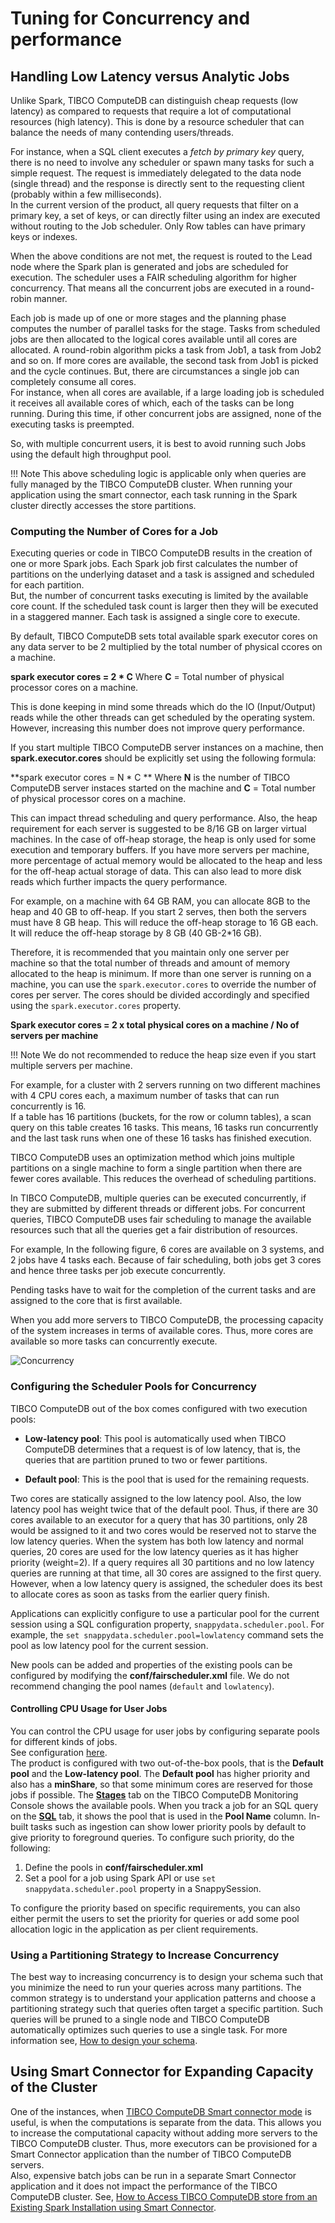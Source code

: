 # Tuning for Concurrency and performance

## Handling Low Latency versus Analytic Jobs
Unlike Spark, TIBCO ComputeDB can distinguish cheap requests (low latency) as compared to requests that require a lot of computational resources (high latency). This is done by a resource scheduler that can balance the needs of many contending users/threads.

For instance, when a SQL client executes a *fetch by primary key* query, there is no need to involve any scheduler or spawn many tasks for such a simple request. The request is immediately delegated to the data node (single thread) and the response is directly sent to the requesting client (probably within a few milliseconds). </br>
In the current version of the product, all query requests that filter on a primary key, a set of keys, or can directly filter using an index are executed without routing to the Job scheduler. Only Row tables can have primary keys or indexes.

When the above conditions are not met, the request is routed to the Lead node where the Spark plan is generated and jobs are scheduled for execution. The scheduler uses a FAIR scheduling algorithm for higher concurrency. That means all the concurrent jobs are executed in a round-robin manner.

Each job is made up of one or more stages and the planning phase computes the number of parallel tasks for the stage. Tasks from scheduled jobs are then allocated to the logical cores available until all cores are allocated.
A round-robin algorithm picks a task from Job1, a task from Job2 and so on. If more cores are available, the second task from Job1 is picked and the cycle continues. But, there are circumstances a single job can completely consume all cores.</br>
For instance, when all cores are available, if a large loading job is scheduled it receives all available cores of which, each of the tasks can be long running. During this time, if other concurrent jobs are assigned, none of the executing tasks is preempted.

So, with multiple concurrent users, it is best to avoid running such Jobs using the default high throughput pool. 

!!! Note
	This above scheduling logic is applicable only when queries are fully managed by the TIBCO ComputeDB cluster. When running your application using the smart connector, each task running in the Spark cluster directly accesses the store partitions.
	


### Computing the Number of Cores for a Job

Executing queries or code in TIBCO ComputeDB results in the creation of one or more Spark jobs. Each Spark job first calculates the number of partitions on the underlying dataset and a task is assigned and scheduled for each partition. </br>
But, the number of concurrent tasks executing is limited by the available core count. If the scheduled task count is larger then they will be executed in a staggered manner. Each task is assigned a single core to execute. 

By default, TIBCO ComputeDB sets total available spark executor cores on any data server to be 2 multiplied by the total number of physical ccores on a machine. 

**spark executor cores = 2 * C** 
Where **C** = Total number of physical processor cores on a machine.

This is done keeping in mind some threads which do the IO (Input/Output) reads while the other threads can get scheduled by the operating system. However, increasing this number does not improve query performance.

If you start multiple TIBCO ComputeDB server instances on a machine, then **spark.executor.cores** should be explicitly set using the following formula:

**spark executor cores = N * C **
Where **N** is the number of TIBCO ComputeDB server instaces started on the machine and **C** = Total number of physical processor cores on a machine.

This can impact thread scheduling and query performance. Also, the heap requirement for each server is suggested to be 8/16 GB on larger virtual machines. In the case of off-heap storage, the heap is only used for some execution and temporary buffers. If you have more servers per machine, more percentage of actual memory would be allocated to the heap and less for the off-heap actual storage of data. This can also lead to more disk reads which further impacts the query performance.

For example, on a machine with 64 GB RAM, you can allocate 8GB to the heap and 40 GB to off-heap.
If you start 2 serves, then both the servers must have 8 GB heap. This will reduce the off-heap storage to 16 GB each. It will reduce the off-heap storage by 8 GB (40 GB-2*16 GB).

Therefore, it is recommended that you maintain only one server per machine so that the total number of threads and amount of memory allocated to the heap is minimum. If more than one server is running on a machine, you can use the `spark.executor.cores` to override the number of cores per server. The cores should be divided accordingly and specified using the `spark.executor.cores` property.

**Spark executor cores = 2 x total physical cores on a machine / No of servers per machine**

!!! Note
	We do not recommended to reduce the heap size even if you start multiple servers per machine.

For example, for a cluster with 2 servers running on two different machines with 4 CPU cores each, a maximum number of tasks that can run concurrently is 16. </br> 
If a table has 16 partitions (buckets, for the row or column tables), a scan query on this table creates 16 tasks. This means, 16 tasks run concurrently and the last task runs when one of these 16 tasks has finished execution.

TIBCO ComputeDB uses an optimization method which joins multiple partitions on a single machine to form a single partition when there are fewer cores available. This reduces the overhead of scheduling partitions.

In TIBCO ComputeDB, multiple queries can be executed concurrently, if they are submitted by different threads or different jobs. For concurrent queries, TIBCO ComputeDB uses fair scheduling to manage the available resources such that all the queries get a fair distribution of resources.
 
For example, In the following figure, 6 cores are available on 3 systems, and 2 jobs have 4 tasks each. Because of fair scheduling, both jobs get 3 cores and hence three tasks per job execute concurrently.

Pending tasks have to wait for the completion of the current tasks and are assigned to the core that is first available.

When you add more servers to TIBCO ComputeDB, the processing capacity of the system increases in terms of available cores. Thus, more cores are available so more tasks can concurrently execute.

![Concurrency](../Images/core_concurrency.png)


### Configuring the Scheduler Pools for Concurrency
TIBCO ComputeDB out of the box comes configured with two execution pools:

* **Low-latency pool**: This pool is automatically used when TIBCO ComputeDB determines that a request is of low latency, that is, the queries that are partition pruned to two or fewer partitions. </br>

* **Default pool**: This is the pool that is used for the remaining requests.

Two cores are statically assigned to the low latency pool. Also, the low latency pool has weight twice that of the default pool. Thus, if there are 30 cores available to an executor for a query that has 30 partitions, only 28 would be assigned to it and two cores would be reserved not to starve the low latency queries. When the system has both low latency and normal queries, 20 cores are used for the low latency queries as it has higher priority (weight=2).
If a query requires all 30 partitions and no low latency queries are running at that time, all 30 cores are assigned to the first query. However, when a low latency query is assigned, the scheduler does its best to allocate cores as soon as tasks from the earlier query finish.
</br>

Applications can explicitly configure to use a particular pool for the current session using a SQL configuration property, `snappydata.scheduler.pool`. For example, the `set snappydata.scheduler.pool=lowlatency` command sets the pool as low latency pool for the current session. 

New pools can be added and properties of the existing pools can be configured by modifying the **conf/fairscheduler.xml** file. We do not recommend changing the pool names (`default` and `lowlatency`).

#### Controlling CPU Usage for User Jobs

You can control the CPU usage for user jobs by configuring separate pools for different kinds of jobs. </br> See configuration [here](https://spark.apache.org/docs/2.1.1/job-scheduling.html#configuring-pool-properties). </br>
The product is configured with two out-of-the-box pools, that is the **Default pool** and the **Low-latency pool**. The **Default pool** has higher priority and also has a **minShare**, so that some minimum cores are reserved for those jobs if possible. 
The [**Stages**](/monitoring/monitoring.md#stages) tab on the TIBCO ComputeDB Monitoring Console shows the available pools.  When you track a job for an SQL query on the [**SQL**](/monitoring/monitoring.md#sql) tab, it shows the pool that is used in the **Pool Name** column. In-built tasks such as ingestion can show lower priority pools by default to give priority to foreground queries. To configure such priority, do the following: 

1.	Define the pools in **conf/fairscheduler.xml** 
2.	Set a pool for a job using Spark API  or use `set snappydata.scheduler.pool` property in a SnappySession.

To configure the priority based on specific requirements, you can also either permit the users to set the priority for queries or add some pool allocation logic in the application as per client requirements.

### Using a Partitioning Strategy to Increase Concurrency

The best way to increasing concurrency is to design your schema such that you minimize the need to run your queries across many partitions. The common strategy is to understand your application patterns and choose a partitioning strategy such that queries often target a specific partition. Such queries will be pruned to a single node and TIBCO ComputeDB automatically optimizes such queries to use a single task. 
For more information see, [How to design your schema](design_schema.md).

## Using Smart Connector for Expanding Capacity of the Cluster

One of the instances, when [TIBCO ComputeDB Smart connector mode](../affinity_modes/connector_mode.md) is useful, is when the computations is separate from the data. This allows you to increase the computational capacity without adding more servers to the TIBCO ComputeDB cluster. Thus, more executors can be provisioned for a Smart Connector application than the number of TIBCO ComputeDB servers. 
<br>Also, expensive batch jobs can be run in a separate Smart Connector application and it does not impact the performance of the TIBCO ComputeDB cluster. See, [How to Access TIBCO ComputeDB store from an Existing Spark Installation using Smart Connector](../howto/spark_installation_using_smart_connector.md).



